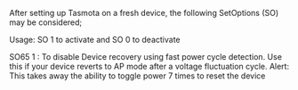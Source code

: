 After setting up Tasmota on a fresh device, the following SetOptions (SO) may be considered;

Usage: SO<XX> 1 to activate and SO<XX> 0 to deactivate

SO65 1 : To disable Device recovery using fast power cycle detection. Use this if your device reverts to AP mode after a voltage fluctuation cycle. Alert: This takes away the ability to toggle power 7 times to reset the device

